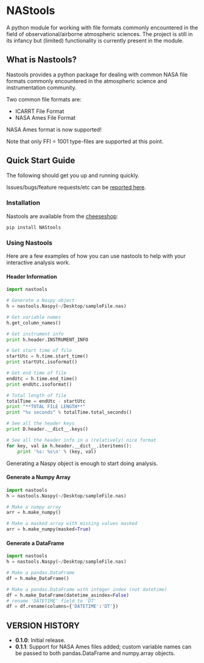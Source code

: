 # NAStools #

A python module for working with file formats commonly encountered in the field of observational/airborne atmospheric sciences. The project is still in its infancy but (limited) functionality is currently present in the module.


## What is Nastools? ##

Nastools provides a python package for dealing with common NASA file formats commonly encountered in the atmospheric science and instrumentation community.

Two common file formats are:

* ICARRT File Format
* NASA Ames File Format


NASA Ames format is now supported! 

Note that only FFI = 1001 type-files are supported at this point.

## Quick Start Guide ##

The following should get you up and running quickly.

Issues/bugs/feature requests/etc can be [reported here](https://github.com/asobrien/NAStools/issues).


### Installation ###

Nastools are available from the [cheeseshop](https://pypi.python.org/pypi/NAStools/):

    pip install NAStools


### Using Nastools ###

Here are a few examples of how you can use nastools to help with your interactive analysis work.

#### Header Information ####

```python
import nastools

# Generate a Naspy object
h = nastools.Naspy(~/Desktop/sampleFile.nas)

# Get variable names
h.get_column_names()

# Get instrument info
print h.header.INSTRUMENT_INFO

# Get start time of file
startUtc = h.time.start_time()
print startUtc.isoformat()

# Get end time of file
endUtc = h.time.end_time()
print endUtc.isoformat()

# Total length of file
totalTime = endUtc - startUtc
print "**TOTAL FILE LENGTH**"
print "%s seconds" % totalTime.total_seconds()

# See all the header keys
print D.header.__dict__.keys()

# See all the header info in a (relatively) nice format
for key, val in h.header.__dict__.iteritems():
    print '%s: %s\n' % (key, val)
```
Generating a Naspy object is enough to start doing analysis.


#### Generate a Numpy Array ####
    
```python
import nastools
h = nastools.Naspy(~/Desktop/sampleFile.nas)

# Make a numpy array
arr = h.make_numpy()

# Make a masked array with missing values masked
arr = h.make_numpy(masked=True)
```

#### Generate a DataFrame ####
    
```python
import nastools
h = nastools.Naspy(~/Desktop/sampleFile.nas)

# Make a pandas.DataFrame
df = h.make_DataFrame()

# Make a pandas.DataFrame with integer index (not datetime)
df = h.make_DataFrame(datetime_asindex=False)
# rename 'DATETIME' field to 'DT'
df = df.rename(columns={'DATETIME':'DT'})
```

## VERSION HISTORY ##

* **0.1.0**: Initial release.
* **0.1.1**: Support for NASA Ames files added; custom variable names can be passed to both pandas.DataFrame and numpy.array objects.
    















